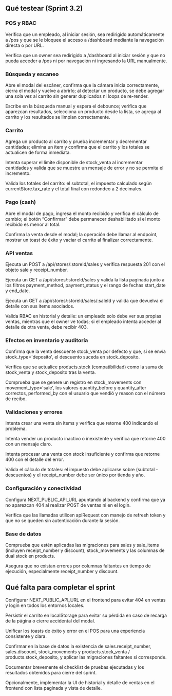 ## Qué testear (Sprint 3.2)

### POS y RBAC

Verifica que un empleado, al iniciar sesión, sea redirigido automáticamente a /pos y que se le bloquee el acceso a /dashboard mediante la navegación directa o por URL.

Verifica que un owner sea redirigido a /dashboard al iniciar sesión y que no pueda acceder a /pos ni por navegación ni ingresando la URL manualmente.

### Búsqueda y escaneo

Abre el modal del escáner, confirma que la cámara inicia correctamente, cierra el modal y vuelve a abrirlo; al detectar un producto, se debe agregar una sola vez al carrito sin generar duplicados ni loops de re-render.

Escribe en la búsqueda manual y espera el debounce; verifica que aparezcan resultados, selecciona un producto desde la lista, se agrega al carrito y los resultados se limpian correctamente.

### Carrito

Agrega un producto al carrito y prueba incrementar y decrementar cantidades; elimina un ítem y confirma que el carrito y los totales se actualicen de forma inmediata.

Intenta superar el límite disponible de stock_venta al incrementar cantidades y valida que se muestre un mensaje de error y no se permita el incremento.

Valida los totales del carrito: el subtotal, el impuesto calculado según currentStore.tax_rate y el total final con redondeo a 2 decimales.

### Pago (cash)

Abre el modal de pago, ingresa el monto recibido y verifica el cálculo de cambio; el botón “Confirmar” debe permanecer deshabilitado si el monto recibido es menor al total.

Confirma la venta desde el modal; la operación debe llamar al endpoint, mostrar un toast de éxito y vaciar el carrito al finalizar correctamente.

### API ventas

Ejecuta un POST a /api/stores/:storeId/sales y verifica respuesta 201 con el objeto sale y receipt_number.

Ejecuta un GET a /api/stores/:storeId/sales y valida la lista paginada junto a los filtros payment_method, payment_status y el rango de fechas start_date y end_date.

Ejecuta un GET a /api/stores/:storeId/sales/:saleId y valida que devuelva el detalle con sus items asociados.

Valida RBAC en historial y detalle: un empleado solo debe ver sus propias ventas, mientras que el owner ve todas; si el empleado intenta acceder al detalle de otra venta, debe recibir 403.

### Efectos en inventario y auditoría

Confirma que la venta descuente stock_venta por defecto y que, si se envía stock_type='deposito', el descuento suceda en stock_deposito.

Verifica que se actualice products.stock (compatibilidad) como la suma de stock_venta y stock_deposito tras la venta.

Comprueba que se genere un registro en stock_movements con movement_type='sale', los valores quantity_before y quantity_after correctos, performed_by con el usuario que vendió y reason con el número de recibo.

### Validaciones y errores

Intenta crear una venta sin items y verifica que retorne 400 indicando el problema.

Intenta vender un producto inactivo o inexistente y verifica que retorne 400 con un mensaje claro.

Intenta procesar una venta con stock insuficiente y confirma que retorne 400 con el detalle del error.

Valida el cálculo de totales: el impuesto debe aplicarse sobre (subtotal - descuentos) y el receipt_number debe ser único por tienda y año.

### Configuración y conectividad

Configura NEXT_PUBLIC_API_URL apuntando al backend y confirma que ya no aparezcan 404 al realizar POST de ventas ni en el login.

Verifica que las llamadas utilicen apiRequest con manejo de refresh token y que no se queden sin autenticación durante la sesión.

### Base de datos

Comprueba que estén aplicadas las migraciones para sales y sale_items (incluyen receipt_number y discount), stock_movements y las columnas de dual stock en products.

Asegura que no existan errores por columnas faltantes en tiempo de ejecución, especialmente receipt_number y discount.

## Qué falta para completar el sprint

Configurar NEXT_PUBLIC_API_URL en el frontend para evitar 404 en ventas y login en todos los entornos locales.

Persistir el carrito en localStorage para evitar su pérdida en caso de recarga de la página o cierre accidental del modal.

Unificar los toasts de éxito y error en el POS para una experiencia consistente y clara.

Confirmar en la base de datos la existencia de sales.receipt_number, sales.discount, stock_movements y products.stock_venta / products.stock_deposito, y aplicar las migraciones faltantes si corresponde.

Documentar brevemente el checklist de pruebas ejecutadas y los resultados obtenidos para cierre del sprint.

Opcionalmente, implementar la UI de historial y detalle de ventas en el frontend con lista paginada y vista de detalle.